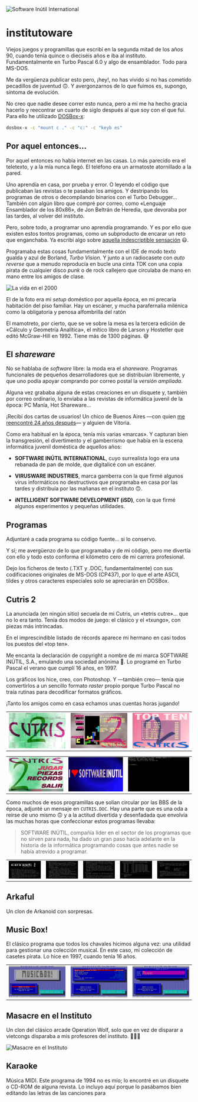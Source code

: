![Software Inútil International](./_images/software-inutil.avif)

# institutoware

Viejos juegos y programillas que escribí en la segunda mitad de los años 90, cuando tenía quince o dieciséis años e iba al instituto. Fundamentalmente en Turbo Pascal 6.0 y algo de ensamblador. Todo para MS-DOS.

Me da vergüenza publicar esto pero, ¡hey!, no has vivido si no has cometido pecadillos de juventud 🙃. Y avergonzarnos de lo que fuimos es, supongo, síntoma de evolución.

No creo que nadie desee correr esto nunca, pero a mí me ha hecho gracia hacerlo y reecontrar un cuarto de siglo después al que soy con el que fui. Para ello he utilizado [DOSBox-x](https://dosbox-x.com):

```bash
dosbox-x -c "mount c ." -c "c:" -c "keyb es"
```

## Por aquel entonces…

Por aquel entonces no había internet en las casas. Lo más parecido era el teletexto, y a la mía nunca llegó. El teléfono era un armatoste atornillado a la pared.

Uno aprendía en casa, por prueba y error. O leyendo el código que publicaban las revistas o te pasaban los amigos. Y destripando los programas de otros o decompilando binarios con el Turbo Debugger… También con algún libro que compré por correo, como «Lenguaje Ensamblador de los 80x86», de Jon Beltrán de Heredia, que devoraba por las tardes, al volver del instituto.

Pero, sobre todo, a programar uno aprendía programando. Y es por ello que existen estos tontos programas, como un subproducto de encarar un reto que enganchaba. Ya escribí algo sobre [aquella indescriptible sensación](https://x.com/JaimeObregon/status/1180211354407522304) 😃.

Programaba estas cosas fundamentalmente con el IDE de modo texto gualda y azul de Borland, _Turbo Vision_. Y junto a un radiocasete con _auto reverse_ que a menudo reproducía en bucle una cinta TDK con una copia pirata de cualquier disco _punk_ o de rock callejero que circulaba de mano en mano entre los amigos de clase.

![La vida en el 2000](./_images/habitacion.avif)

El de la foto era mi _setup_ doméstico por aquella época, en mi precaria habitación del piso familiar. Hay un escáner, y mucha parafernalia milénica como la obligatoria y penosa alfombrilla del ratón

El mamotreto, por cierto, que se ve sobre la mesa es la tercera edición de «Cálculo y Geometría Analítica», el mítico libro de Larson y Hostetler que editó McGraw-Hill en 1992. Tiene más de 1300 páginas. 😅

## El _shareware_

No se hablaba de _software_ libre: la moda era el _shareware_. Programas funcionales de pequeños desarrolladores que se distribuían libremente, y que uno podía apoyar comprando por correo postal la _versión ampliada_.

Alguna vez grababa alguna de estas creaciones en un disquete y, también por correo ordinario, lo enviaba a las revistas de informática juvenil de la época: PC Manía, Hot Shareware…

¡Recibí dos cartas de usuarios! Un chico de Buenos Aires —con quien [me reencontré 24 años después](https://x.com/JaimeObregon/status/1499157073573130245)— y alguien de Vitoria.

Como era habitual en la época, tenía mis varias «marcas». Y capturan bien la transgresión, el divertimento y el gamberrismo que había en la escena informática juvenil doméstica de aquellos años:

- **SOFTWARE INÚTIL INTERNATIONAL**, cuyo surrealista logo era una rebanada de pan de molde, que digitalicé con un escáner.

- **VIRUSWARE INDUSTRIES**, marca gamberra con la que firmé algunos virus informáticos no destructivos que programaba en casa por las tardes y distribuía por las mañanas en el instituto 🙃.

- **iNTELLIGENT SOFTWARE DEVELOPMENT (iSD)**, con la que firmé algunos experimentos y pequeñas utilidades.

## Programas

Adjuntaré a cada programa su código fuente… si lo conservo.

Y sí; me avergüenzo de lo que programaba y de mi código, pero me divertía con ello y todo esto conforma el kilómetro cero de mi carrera profesional.

Dejo los ficheros de texto (.TXT y .DOC, fundamentalmente) con sus codificaciones originales de MS-DOS (CP437), por lo que el arte ASCII, tildes y otros caracteres especiales solo se apreciarán en DOSBox.

## Cutris 2

La anunciada (en ningún sitio) secuela de mi Cutris, un «tetris cutre»… que no lo era tanto. Tenía dos modos de juego: el clásico y el «txungo», con piezas más intrincadas.

En el imprescindible listado de récords aparece mi hermano en casi todos los puestos del «top ten».

Me encanta la declaración de copyright a nombre de mi marca SOFTWARE INÚTIL, S.A., emulando una sociedad anónima 🤣. Lo programé en Turbo Pascal el verano que cumplí 16 años, en 1997.

Los gráficos los hice, creo, con Photoshop. Y —también creo— tenía que convertirlos a un sencillo formato _raster_ propio porque Turbo Pascal no traía rutinas para decodificar formatos gráficos.

¡Tanto los amigos como en casa echamos unas cuentas horas jugando!

|                                    |                                    |                                    |
| ---------------------------------- | ---------------------------------- | ---------------------------------- |
| ![](./_screenshots/cutris_000.png) | ![](./_screenshots/cutris_003.png) | ![](./_screenshots/cutris_002.png) |

|                                    |                                    |                                    |
| ---------------------------------- | ---------------------------------- | ---------------------------------- |
| ![](./_screenshots/cutris_001.png) | ![](./_screenshots/cutris_004.png) | ![](./_screenshots/cutris_005.png) |

Como muchos de esos programillas que solían circular por las BBS de la época, adjunté un mensaje en `CUTRIS.DOC`. Hay una parte que es una oda a reírse de uno mismo 🙃 y a la actitud divertida y desenfadada que envolvía las muchas horas que confeccionar estos programas llevaba:

> SOFTWARE INÚTIL, compañía líder en el sector de los programas que no sirven para nada, ha dado un gran paso hacia adelante en la historia de la informática programando cosas que antes nadie se había atrevido a programar.

|                                    |                                    |                                    |                                    |                                    |
| ---------------------------------- | ---------------------------------- | ---------------------------------- | ---------------------------------- | ---------------------------------- |
| ![](./_screenshots/cutris_006.png) | ![](./_screenshots/cutris_007.png) | ![](./_screenshots/cutris_008.png) | ![](./_screenshots/cutris_009.png) | ![](./_screenshots/cutris_010.png) |

## Arkaful

Un clon de Arkanoid con sorpresas.

## Music Box!

El clásico programa que todos los chavales hicimos alguna vez: una utilidad para gestionar una colección musical. En este caso, mi colección de casetes pirata. Lo hice en 1997, cuando tenía 16 años.

|                                      |                                      |                                      |
| ------------------------------------ | ------------------------------------ | ------------------------------------ |
| ![](./_screenshots/musicbox_000.png) | ![](./_screenshots/musicbox_002.png) | ![](./_screenshots/musicbox_001.png) |

## Masacre en el Instituto

Un clon del clásico arcade Operation Wolf, solo que en vez de disparar a vietcongs disparaba a mis profesores del instituto. 🤷🏻‍♂️

![Masacre en el Instituto](./_images/masacre.avif)

## Karaoke

Música MIDI. Este programa de 1994 no es mío; lo encontré en un disquete o CD-ROM de alguna revista. Lo incluyo aquí porque lo pasábamos bien editando las letras de las canciones para
